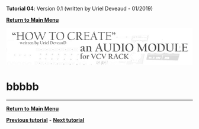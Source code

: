 **Tutorial 04**: Version 0.1 (written by Uriel Deveaud - 01/2019) 

[**Return to Main Menu**](../README.md)

![](images/header.jpg)

# bbbbb


---

[**Return to Main Menu**](../README.md)

[**Previous tutorial**](tutorial_3.md) - [**Next tutorial**](tutorial_5.md)
